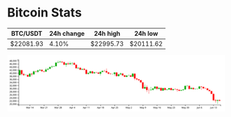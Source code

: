 # Bitcoin Stats

BTC/USDT|24h change|24h high|24h low|
|---|---|---|---|
|$22081.93|4.10%|$22995.73|$20111.62|

<img src="./chart.svg">
